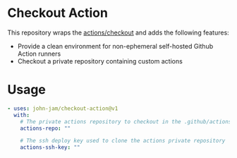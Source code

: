 # Checkout Action

This repository wraps the [actions/checkout](https://github.com/actions/checkout) and adds the following features:
- Provide a clean environment for non-ephemeral self-hosted Github Action runners
- Checkout a private repository containing custom actions

# Usage

```yaml
- uses: john-jam/checkout-action@v1
  with:
    # The private actions repository to checkout in the .github/actions folder
    actions-repo: ""

    # The ssh deploy key used to clone the actions private repository
    actions-ssh-key: ""
```